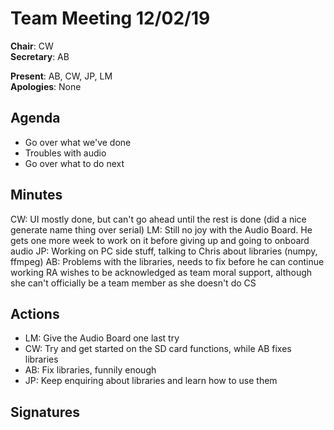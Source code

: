 Team Meeting 12/02/19
===

<!-- remember two spaces at end of line to break onto a new line -->
**Chair**: CW  
**Secretary**: AB

**Present**: AB, CW, JP, LM  
**Apologies**: None

## Agenda
 - Go over what we've done 
 - Troubles with audio 
 - Go over what to do next 

## Minutes

CW: UI mostly done, but can't go ahead until the rest is done (did a nice generate name thing over serial)
LM: Still no joy with the Audio Board. He gets one more week to work on it before giving up and going to onboard audio
JP: Working on PC side stuff, talking to Chris about libraries (numpy, ffmpeg)
AB: Problems with the libraries, needs to fix before he can continue working
RA wishes to be acknowledged as team moral support, although she can't officially be a team member as she doesn't do CS

## Actions
 - LM: Give the Audio Board one last try 
 - CW: Try and get started on the SD card functions, while AB fixes libraries 
 - AB: Fix libraries, funnily enough 
 - JP: Keep enquiring about libraries and learn how to use them

## Signatures
<!-- 
	Paste in entire GPG signed messages here 
	Messages should have initials and date
	Signatures should be surrounded with triple backticks (on their own line) and the full signature block should be copied. For example:
	```
	-----BEGIN PGP SIGNED MESSAGE-----
		...
	-----END PGP SIGNATURE-----
	```
-->

	
 
